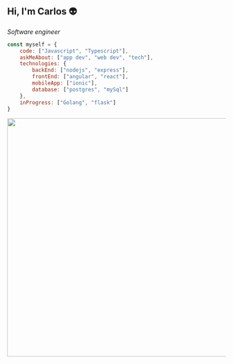 ## Hi, I'm Carlos :alien:

<p>
 <em>
   Software engineer<br>
   <!-- Full stack developer at <a href="https://octo.is/">Octo inc</a><br> -->
  </em>
</p>

```javascript
const myself = {
    code: ["Javascript", "Typescript"],
    askMeAbout: ["app dev", "web dev", "tech"],
    technologies: {
        backEnd: ["nodejs", "express"],
        frontEnd: ["angular", "react"],
        mobileApp: ["ionic"],
        database: ["postgres", "mySql"]
    },
    inProgress: ["Golang", "flask"]
}
```
<p align="center">
 <img src="https://user-images.githubusercontent.com/49846104/89431470-fbf67080-d70d-11ea-9c3a-e5bf59448de7.png" width="550">
</p>

<!--
**carlosBrown97/carlosBrown97** is a ✨ _special_ ✨ repository because its `README.md` (this file) appears on your GitHub profile.

Here are some ideas to get you started:

- 🔭 I’m currently working on ...
- 🌱 I’m currently learning ...
- 👯 I’m looking to collaborate on ...
- 🤔 I’m looking for help with ...
- 💬 Ask me about ...
- 📫 How to reach me: ...
- 😄 Pronouns: ...
- ⚡ Fun fact: ...
-->
